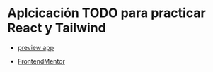 # Aplcicación TODO para practicar React y Tailwind

- [preview app](https://react-todo-vite-tailwind.netlify.app/)

- [FrontendMentor](https://www.frontendmentor.io/challenges/todo-app-Su1_KokOW)
